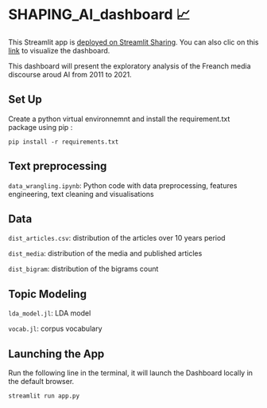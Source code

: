 # SHAPING_AI_dashboard 📈
This Streamlit app is [deployed on Streamlit Sharing](https://share.streamlit.io/). You can also clic on this [link](https://share.streamlit.io/yuliianikolaenko/shaping-ai-dashboard/main/main.py) to visualize the dashboard.

This dashboard will present the exploratory analysis of the Freanch media discourse aroud AI from 2011 to 2021.

 ## Set Up 
 
Create a python virtual environnemnt and install the requirement.txt package using pip :

```
pip install -r requirements.txt
```

## Text preprocessing
<code>data_wrangling.ipynb</code>: Python code with data preprocessing, features engineering, text cleaning and visualisations


## Data 
<code>dist_articles.csv</code>: distribution of the articles over 10 years period

<code>dist_media</code>: distribution of the media and published articles

<code>dist_bigram</code>: distribution of the bigrams count

## Topic Modeling

<code>lda_model.jl</code>: LDA model

<code>vocab.jl</code>: corpus vocabulary 


## Launching the App

Run the following line in the terminal, it will launch the Dashboard locally in the default browser.

```
streamlit run app.py
```

